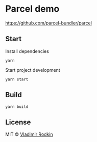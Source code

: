 # Parcel demo

https://github.com/parcel-bundler/parcel

## Start
Install dependencies
```
yarn
```

Start project development
```
yarn start
```

## Build
```
yarn build
```

## License
MIT © [Vladimir Rodkin](https://github.com/VovanR)
